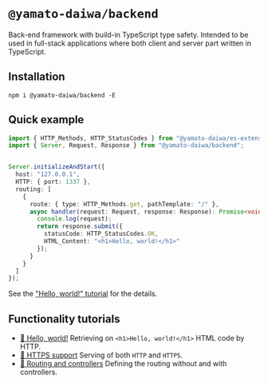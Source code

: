 # `@yamato-daiwa/backend`

Back-end framework with build-in TypeScript type safety.
Intended to be used in full-stack applications where both client and server part written in TypeScript.


## Installation

```
npm i @yamato-daiwa/backend -E
```

## Quick example

```typescript
import { HTTP_Methods, HTTP_StatusCodes } from "@yamato-daiwa/es-extensions";
import { Server, Request, Response } from "@yamato-daiwa/backend";


Server.initializeAndStart({
  host: "127.0.0.1",
  HTTP: { port: 1337 },
  routing: [
    {
      route: { type: HTTP_Methods.get, pathTemplate: "/" },
      async handler(request: Request, response: Response): Promise<void> {
        console.log(request);
        return response.submit({
          statusCode: HTTP_StatusCodes.OK,
          HTML_Content: "<h1>Hello, world!</h1>"
        });
      }
    }
  ]
});
```

See the ["Hello, world!" tutorial](Documentation/01-HelloWorld/HelloWorld.md) for the details.


## Functionality tutorials

* [📖 Hello, world!](Documentation/01-HelloWorld/HelloWorld.md) Retrieving on `<h1>Hello, world!</h1>` HTML code by HTTP.
* [📖 HTTPS support](Documentation/02-HTTPS_Support/HTTPS_Support.md) Serving of both `HTTP` and `HTTPS`.
* [📖 Routing and controllers](Documentation/03-RoutingAndControllers/RoutingAndControllers.md)
  Defining the routing without and with controllers.
